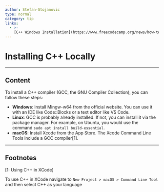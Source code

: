 ```yaml
---
author: Stefan-Stojanovic
type: normal
category: tip
links:
  - >-
    [C++ Windows Installation](https://www.freecodecamp.org/news/how-to-install-c-and-cpp-compiler-on-windows/){website}
---
```


# Installing C++ Locally


---

## Content

To install a C++ compiler (GCC, the GNU Compiler Collection), you can follow these steps:

- **Windows**: Install Mingw-w64 from the official website. You can use it with an IDE like Code::Blocks or a text editor like VS Code.
- **Linux**: GCC is probably already installed. If not, you can install it via the package manager. For example, on Ubuntu, you would use the command `sudo apt install build-essential`.
- **macOS**: Install Xcode from the App Store. The Xcode Command Line Tools include a GCC compiler[1].

---
## Footnotes
[1: Using C++ in XCode]

To use C++ in XCode navigate to `New Project > macOS > Command Line Tool` and then select C++ as your language